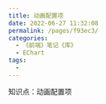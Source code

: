 ```yaml
---
title: 动画配置项
date: 2022-06-27 11:32:08
permalink: /pages/f93ec3/
categories:
  - 《前端》笔记《库》
  - EChart
tags:
  - 
---
```

知识点：动画配置项

<!DOCTYPE html>
<html lang="en">

<head>
  <meta charset="UTF-8">
  <meta name="viewport" content="width=device-width, initial-scale=1.0">
  <meta http-equiv="X-UA-Compatible" content="ie=edge">
  <title>Document</title>
  <script src="lib/echarts.min.js"></script>
</head>

<body>
  <div style="width: 600px;height:400px"></div>
  <script>
    var mCharts = echarts.init(document.querySelector("div"))
    var xDataArr = ['张三', '李四', '王五', '闰土', '小明', '茅台', '二妞', '大强']  // 类目
    var yDataArr = [88, 92, 63, 77, 94, 80, 72, 86]
    var option = {
      // animation: false,  // 是否开启动画（默认开启）
      // animationDuration: 7000, // 动画时长：毫秒
      // animationDuration: function(arg){  // 动画时长：回调函数
        console.log(arg)  // 0、0、1、2、3、4、5、6、7（类目长度）（第一个0代表平均值线）
        return 2000 * arg  // 动画从快到慢
      },
      animationEasing: 'bounceOut', // 缓动动画：linear（匀速）bounceOut（回弹）
      // animationThreshold: 7, // 动画阈值（当类目长度大于阈值时，会关闭动画）
      xAxis: {
        type: 'category',
        data: xDataArr
      },
      yAxis: {
        type: 'value'
      },
      series: [
        {
          type: 'bar',
          data: yDataArr,
          markPoint: {
            data: [
              {
                type: 'max', name: '最大值'
              },
              {
                type: 'min', name: '最小值'
              }
            ]
          },
          markLine: {
            data: [
              {
                type: 'average', name: '平均值'
              }
            ]
          },
          label: {
            show: true,
            rotate: 60
          },
          barWidth: '30%'
        }
      ]
    };
    mCharts.setOption(option)
  </script>
</body>

</html>